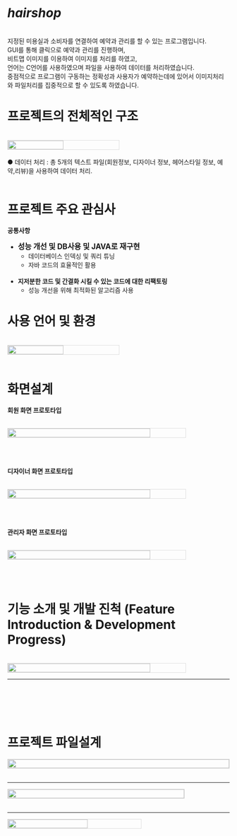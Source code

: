 
# ***hairshop***
<br/>
지정된 미용실과 소비자를 연결하여 예약과 관리를 할 수 있는 프로그램입니다.
<br/>
GUI를 통해 클릭으로 예약과 관리를 진행하며, 
<br/>
비트맵 이미지를 이용하여 이미지를 처리를 하였고,
<br/>
언어는 C언어를 사용하였으며 파일을 사용하여 데이터를 처리하였습니다.
<br/>
중점적으로 프로그램이 구동하는 정확성과 사용자가 예약하는데에 있어서 이미지처리와 파일처리를 집중적으로 할 수 있도록 하였습니다.
<br/>

# **프로젝트의 전체적인 구조**
<br/>
<div style="display: flex; align-items: center;">
    <img src="https://github.com/jwgarde/hair_shop_project/assets/113418319/a53c1ed6-f755-43f1-b61a-99e36aa0e218" width="50%" style="max-width: 500px; border: 1px solid #ddd;">
</div>
<br/>
● 데이터 처리 : 총 5개의 텍스트 파일(회원정보, 디자이너 정보, 헤어스타일 정보, 예약,리뷰)을 사용하여 데이터 처리.
<br/>
<br/>

# **프로젝트 주요 관심사**

__공통사항__
- **<span style="font-size:larger;">성능 개선 및 DB사용 및 JAVA로 재구현</span>**
    - 데이터베이스 인덱싱 및 쿼리 튜닝
    - 자바 코드의 효율적인 활용
  <br/>
- **지저분한 코드 및 간결화 시킬 수 있는 코드에 대한 리팩토링**
    - 성능 개선을 위해 최적화된 알고리즘 사용 


# **사용 언어 및 환경**
<br/>
<div style="display: flex; align-items: center;">
    <img src="https://github.com/jwgarde/hair_shop_project/assets/113418319/1661cd72-9e5a-4c00-86ee-8c777e44b58e" width="50%" style="max-width: 500px; border: 1px solid #ddd;">
</div>
<br/>

# **화면설계**
**회원 화면 프로토타입**
<br/>
<br/>
<div style="display: flex; align-items: center;">
     <img src="https://github.com/jwgarde/hair_shop_project/assets/113418319/06783c19-2e9e-45be-ae93-7d880782d591" width="80%" style="max-width: 800px; border: 1.5px solid #ddd;">
</div>
<br/>
<br/>
<br/>


**디자이너 화면 프로토타입**
 <br/>
 <br/>
<div style="display: flex; align-items: center;">
     <img src="https://github.com/jwgarde/hair_shop_project/assets/113418319/213ae1a4-c656-4704-8f6b-ea77ac1ea6cd" width="80%" style="max-width: 800px; border: 1.5px solid #ddd;">
</div>
<br/>
<br/>
<br/>

**관리자 화면 프로토타입**
  <br/>
  <br/>
 <div style="display: flex; align-items: center;">
     <img src="https://github.com/jwgarde/hair_shop_project/assets/113418319/b5c3af20-4211-441c-9268-532a2e1bd1de" width="80%" style="max-width: 800px; border: 1.5px solid #ddd;">
 </div>
 <br/>
 <br/>
 <br/>
 
# **기능 소개 및 개발 진척 (Feature Introduction & Development Progress)**

<br/>

<div style="display: flex; align-items: center;">
    <img src="https://github.com/jwgarde/hair_shop_project/assets/113418319/9c3367fd-804f-4d80-a8ea-75bb93b232a3" width="80%" style="max-width: 800px; border: 1.5px solid #ddd;">
</div>
<hr/>
<br/>
<br/>
<br/>
<br/>

# **프로젝트 파일설계**

<div style="display: flex; align-items: center;">
    <img src="https://github.com/jwgarde/hair_shop_project/assets/113418319/bac155ea-89c9-41b6-80bb-1c1de2d9febe" width="100%" style="max-width: 600px; border: 1px solid #ddd;">
</div>
<br/>
<hr/>

<div style="display: flex; align-items: center;">
    <img src="https://github.com/jwgarde/hair_shop_project/assets/113418319/68632e1a-6ea5-429b-9d5b-36e88eb659b8" width="100%" style="max-width: 400px; border: 1px solid #ddd;">
</div>
<br/>
<hr/>

<div style="display: flex; align-items: center;">
    <img src="https://github.com/jwgarde/hair_shop_project/assets/113418319/cb60075c-8790-4eeb-acd6-723494719451" width="60%" style="max-width: 600px; border: 1px solid #ddd;">
</div>
<br/>
<br/>
